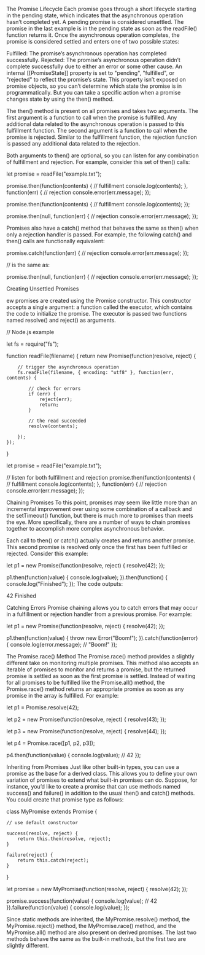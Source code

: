 The Promise Lifecycle
Each promise goes through a short lifecycle starting in the pending state, which indicates that the asynchronous operation hasn’t completed yet. A pending promise is considered unsettled. The promise in the last example is in the pending state as soon as the readFile() function returns it. Once the asynchronous operation completes, the promise is considered settled and enters one of two possible states:

Fulfilled: The promise’s asynchronous operation has completed successfully.
Rejected: The promise’s asynchronous operation didn’t complete successfully due to either an error or some other cause.
An internal [[PromiseState]] property is set to "pending", "fulfilled", or "rejected" to reflect the promise’s state. This property isn’t exposed on promise objects, so you can’t determine which state the promise is in programmatically. But you can take a specific action when a promise changes state by using the then() method.

The then() method is present on all promises and takes two arguments. The first argument is a function to call when the promise is fulfilled. Any additional data related to the asynchronous operation is passed to this fulfillment function. The second argument is a function to call when the promise is rejected. Similar to the fulfillment function, the rejection function is passed any additional data related to the rejection.


Both arguments to then() are optional, so you can listen for any combination of fulfillment and rejection. For example, consider this set of then() calls:

let promise = readFile("example.txt");

promise.then(function(contents) {
    // fulfillment
    console.log(contents);
}, function(err) {
    // rejection
    console.error(err.message);
});

promise.then(function(contents) {
    // fulfillment
    console.log(contents);
});

promise.then(null, function(err) {
    // rejection
    console.error(err.message);
});

Promises also have a catch() method that behaves the same as then() when only a rejection handler is passed. For example, the following catch() and then() calls are functionally equivalent:

promise.catch(function(err) {
    // rejection
    console.error(err.message);
});

// is the same as:

promise.then(null, function(err) {
    // rejection
    console.error(err.message);
});


Creating Unsettled Promises

ew promises are created using the Promise constructor. This constructor accepts a single argument: a function called the executor, which contains the code to initialize the promise. The executor is passed two functions named resolve() and reject() as arguments. 

// Node.js example

let fs = require("fs");

function readFile(filename) {
    return new Promise(function(resolve, reject) {

        // trigger the asynchronous operation
        fs.readFile(filename, { encoding: "utf8" }, function(err, contents) {

            // check for errors
            if (err) {
                reject(err);
                return;
            }

            // the read succeeded
            resolve(contents);

        });
    });
}

let promise = readFile("example.txt");

// listen for both fulfillment and rejection
promise.then(function(contents) {
    // fulfillment
    console.log(contents);
}, function(err) {
    // rejection
    console.error(err.message);
});


Chaining Promises
To this point, promises may seem like little more than an incremental improvement over using some combination of a callback and the setTimeout() function, but there is much more to promises than meets the eye. More specifically, there are a number of ways to chain promises together to accomplish more complex asynchronous behavior.

Each call to then() or catch() actually creates and returns another promise. This second promise is resolved only once the first has been fulfilled or rejected. Consider this example:

let p1 = new Promise(function(resolve, reject) {
    resolve(42);
});

p1.then(function(value) {
    console.log(value);
}).then(function() {
    console.log("Finished");
});
The code outputs:

42
Finished


Catching Errors
Promise chaining allows you to catch errors that may occur in a fulfillment or rejection handler from a previous promise. For example:

let p1 = new Promise(function(resolve, reject) {
    resolve(42);
});

p1.then(function(value) {
    throw new Error("Boom!");
}).catch(function(error) {
    console.log(error.message);     // "Boom!"
});


The Promise.race() Method
The Promise.race() method provides a slightly different take on monitoring multiple promises. This method also accepts an iterable of promises to monitor and returns a promise, but the returned promise is settled as soon as the first promise is settled. Instead of waiting for all promises to be fulfilled like the Promise.all() method, the Promise.race() method returns an appropriate promise as soon as any promise in the array is fulfilled. For example:

let p1 = Promise.resolve(42);

let p2 = new Promise(function(resolve, reject) {
    resolve(43);
});

let p3 = new Promise(function(resolve, reject) {
    resolve(44);
});

let p4 = Promise.race([p1, p2, p3]);

p4.then(function(value) {
    console.log(value);     // 42
});

Inheriting from Promises
Just like other built-in types, you can use a promise as the base for a derived class. This allows you to define your own variation of promises to extend what built-in promises can do. Suppose, for instance, you’d like to create a promise that can use methods named success() and failure() in addition to the usual then() and catch() methods. You could create that promise type as follows:

class MyPromise extends Promise {

    // use default constructor

    success(resolve, reject) {
        return this.then(resolve, reject);
    }

    failure(reject) {
        return this.catch(reject);
    }

}

let promise = new MyPromise(function(resolve, reject) {
    resolve(42);
});

promise.success(function(value) {
    console.log(value);             // 42
}).failure(function(value) {
    console.log(value);
});

Since static methods are inherited, the MyPromise.resolve() method, the MyPromise.reject() method, the MyPromise.race() method, and the MyPromise.all() method are also present on derived promises. The last two methods behave the same as the built-in methods, but the first two are slightly different.